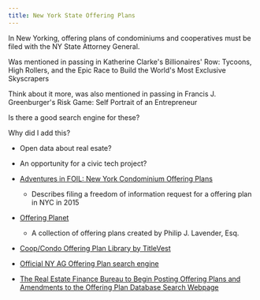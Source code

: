 ```yaml
---
title: New York State Offering Plans
---
```


In New Yorking, offering plans of condominiums and cooperatives must be filed with the NY State Attorney General.

Was mentioned in passing in Katherine Clarke's Billionaires' Row: Tycoons, High Rollers, and the Epic Race to Build the World's Most Exclusive Skyscrapers

Think about it more, was also mentioned in passing in Francis J. Greenburger's Risk Game: Self Portrait of an Entrepreneur

Is there a good search engine for these?

Why did I add this?
- Open data about real esate?
- An opportunity for a civic tech project?

- [Adventures in FOIL: New York Condominium Offering Plans](https://chriswhong.com/local/adventures-in-foil-new-york-condominium-offering-plans/) 
    - Describes filing a freedom of information request for a offering plan in NYC in 2015
- [Offering Planet](https://offeringplanet.com/)
    - A collection of offering plans created by Philip J. Lavender, Esq.
- [Coop/Condo Offering Plan Library by TitleVest](https://www.titlevest.com/public/HTML/offering-plan.html)
- [Official NY AG Offering Plan search engine](https://offeringplandatasearch.ag.ny.gov/REF/search.action)
- [The Real Estate Finance Bureau to Begin Posting Offering Plans and Amendments to the Offering Plan Database Search Webpage](https://www.starr-lawfirm.com/news/the-real-estate-finance-bureau-to-begin-posting-offering-plans-and-amendments-to-the-offering-plan-database-search-webpage/)
